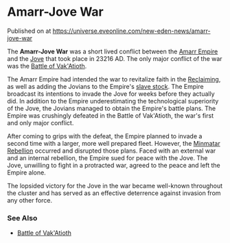 # Amarr-Jove War
Published on  at https://universe.eveonline.com/new-eden-news/amarr-jove-war

The **Amarr-Jove War** was a short lived conflict between the [Amarr Empire](6BPFRy27fN4LnYlIyzvEwo) and the [Jove](6xoRWydZHCG4nplVmqXV9G) that took place in 23216 AD. The only major conflict of the war was the [Battle of Vak'Atioth](1Cq1o1feVsJi6HuaVZs1L4).

The Amarr Empire had intended the war to revitalize faith in the [Reclaiming](70QLNGRwCwHUgmcjTmuhsA), as well as adding the Jovians to the Empire's [slave stock](slavery). The Empire broadcast its intentions to invade the Jove for weeks before they actually did. In addition to the Empire underestimating the technological superiority of the Jove, the Jovians managed to obtain the Empire's battle plans. The Empire was crushingly defeated in the Battle of Vak'Atioth, the war's first and only major conflict. 

After coming to grips with the defeat, the Empire planned to invade a second time with a larger, more well prepared fleet. However, the [Minmatar Rebellion](25a8Ts7aOIqgem8gcsm71N) occurred and disrupted those plans. Faced with an external war and an internal rebellion, the Empire sued for peace with the Jove. The Jove, unwilling to fight in a protracted war, agreed to the peace and left the Empire alone.

The lopsided victory for the Jove in the war became well-known throughout the cluster and has served as an effective deterrence against invasion from any other force. 


### See Also
* [Battle of Vak'Atioth](1Cq1o1feVsJi6HuaVZs1L4)
